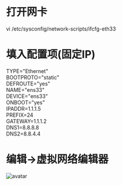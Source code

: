 # 打开网卡
vi /etc/sysconfig/network-scripts/ifcfg-eth33

# 填入配置项(固定IP)
TYPE="Ethernet"  
BOOTPROTO="static"  
DEFROUTE="yes"  
NAME="ens33"  
DEVICE="ens33"  
ONBOOT="yes"  
IPADDR=1.1.1.5  
PREFIX=24  
GATEWAY=1.1.1.2  
DNS1=8.8.8.8  
DNS2=8.8.4.4

# 编辑->虚拟网络编辑器

![avatar](/xiaofancomputer/image/blob/main/vmware_set.png?raw=true)
